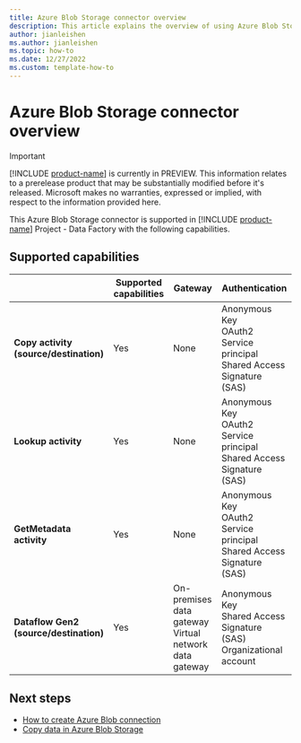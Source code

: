 ```yaml
---
title: Azure Blob Storage connector overview
description: This article explains the overview of using Azure Blob Storage.
author: jianleishen
ms.author: jianleishen
ms.topic: how-to
ms.date: 12/27/2022
ms.custom: template-how-to 
---
```


# Azure Blob Storage connector overview

> [!IMPORTANT]
> [!INCLUDE [product-name](../includes/product-name.md)] is currently in PREVIEW.
> This information relates to a prerelease product that may be substantially modified before it's released. Microsoft makes no warranties, expressed or implied, with respect to the information provided here.

This Azure Blob Storage connector is supported in [!INCLUDE [product-name](../includes/product-name.md)] Project - Data Factory with the following capabilities.


## Supported capabilities

|  | Supported capabilities | Gateway | Authentication |
| --- | --- | --- | ---|
| **Copy activity (source/destination)** | Yes | None | Anonymous<br/>Key<br/>OAuth2<br/>Service principal<br/>Shared Access Signature (SAS) |
| **Lookup activity** | Yes | None | Anonymous<br/>Key<br/>OAuth2<br/>Service principal<br/>Shared Access Signature (SAS) |
| **GetMetadata activity** | Yes | None | Anonymous<br/>Key<br/>OAuth2<br/>Service principal<br/>Shared Access Signature (SAS) |
| **Dataflow Gen2 (source/destination)** | Yes | On-premises data gateway<br/>Virtual network data gateway | Anonymous<br/>Key<br/>Shared Access Signature (SAS)<br/>Organizational account |

## Next steps

- [How to create Azure Blob connection](connector-azure-blob-storage.md)
- [Copy data in Azure Blob Storage](connector-azure-blob-storage-copy-activity.md)
